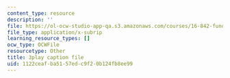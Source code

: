 ```yaml
---
content_type: resource
description: ''
file: https://ol-ocw-studio-app-qa.s3.amazonaws.com/courses/16-842-fundamentals-of-systems-engineering-fall-2015/1122ceafba5157edc9f20b124fb8ee99_rh9ggz7vyM8.srt
file_type: application/x-subrip
learning_resource_types: []
ocw_type: OCWFile
resourcetype: Other
title: 3play caption file
uid: 1122ceaf-ba51-57ed-c9f2-0b124fb8ee99
---
```

